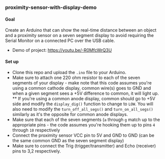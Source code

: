 ### proximity-sensor-with-display-demo

#### Goal

Create an Arduino that can show the real-time distance between an object and a proximity sensor on a seven segment display to avoid requiring the Serial Monitor on a connected PC over the USB cable. 
* Demo of project: https://youtu.be/-R0MfcWrQ3U

#### Set up 
* Clone this repo and upload the `.ino` file to your Arduino. 
* Make sure to attach one 220 ohm resistor to each of the seven segments of your display - make note that this code assumes you're using a common cathode display, common wire(s) goes to GND and when a given segment sees a +5V difference to common, it will light up. 
** If you're using a common anode display, common should go to +5V side and modify the `display_dig()` function to change to `LOW`. You will also need to modify the `turn_off_all_segs()` and `turn_on_all_segs()` similarly as it's the opposite for common anode displays. 
* Make sure that each of the seven segments (`a` through `g` match up to the appropriate pins - the code assumes you're hooking them up to pins `4` through `10` respectively
* Connect the proximity sensor VCC pin to 5V and GND to GND (can be the same common GND as the seven segment display)
* Make sure to connect the Trig (trigger/transmitter) and Echo (receiver) pins to 3,2 respectively. 
